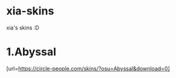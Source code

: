 # xia-skins
xia's skins :D

# 1.Abyssal
[url=https://circle-people.com/skins/?osu=Abyssal&download=0]
